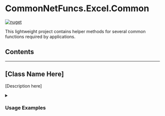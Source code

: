 # CommonNetFuncs.Excel.Common

[![nuget](https://img.shields.io/nuget/dt/CommonNetFuncs.Excel.Common)](https://www.nuget.org/packages/CommonNetFuncs.Excel.Common/)

This lightweight project contains helper methods for several common functions required by applications.

## Contents

<!-- - [Class Name](#) -->

---

## [Class Name Here]

[Description here]

<details>
<summary><h3>Usage Examples</h3></summary>

#### [MethodNameHere]

```cs
//Code here
```

</details>
